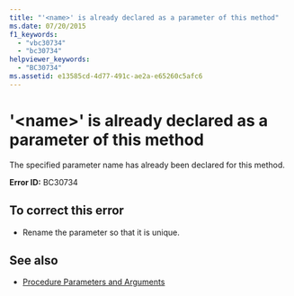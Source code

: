 ```yaml
---
title: "'<name>' is already declared as a parameter of this method"
ms.date: 07/20/2015
f1_keywords: 
  - "vbc30734"
  - "bc30734"
helpviewer_keywords: 
  - "BC30734"
ms.assetid: e13585cd-4d77-491c-ae2a-e65260c5afc6
---
```

# '\<name>' is already declared as a parameter of this method
The specified parameter name has already been declared for this method.  
  
 **Error ID:** BC30734  
  
## To correct this error  
  
- Rename the parameter so that it is unique.  
  
## See also

- [Procedure Parameters and Arguments](../../visual-basic/programming-guide/language-features/procedures/procedure-parameters-and-arguments.md)
